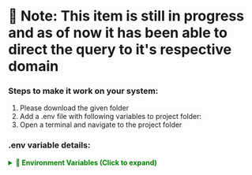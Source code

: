 # 🔴 Note: This item is still in progress and as of now it has been able to direct the query to it's respective domain 
### Steps to make it work on your system:
1. Please download the given folder
2. Add a .env file with following variables to project folder:
3. Open a terminal and navigate to the project folder

### .env variable details:
<details>
  <summary style="color: green; font-weight: bold;">🔐 Environment Variables (Click to expand)</summary>
  <pre>
  <span style="color: orange;">LANGSMITH_TRACING=true</span>
  <span style="color: red;">LANGSMITH_API_KEY=</span>
  <span style="color: red;">AZURE_OPENAI_API_KEY=</span>
  <span style="color: blue;">AZURE_OPENAI_ENDPOINT=https://msa-openai.openai.azure.com/</span>
  <span style="color: purple;">AZURE_OPENAI_DEPLOYMENT_NAME=gpt-4o</span>
  <span style="color: purple;">AZURE_OPENAI_API_VERSION=2023-12-01-preview</span>
  <span style="color: orange;">subapase_email=</span>
  <span style="color: orange;">subapase_password=</span>
  <span style="color: green;">SUPABASE_URL=</span>
  <span style="color: green;">SUPABASE_KEY=</span>
  </pre>
</details>
